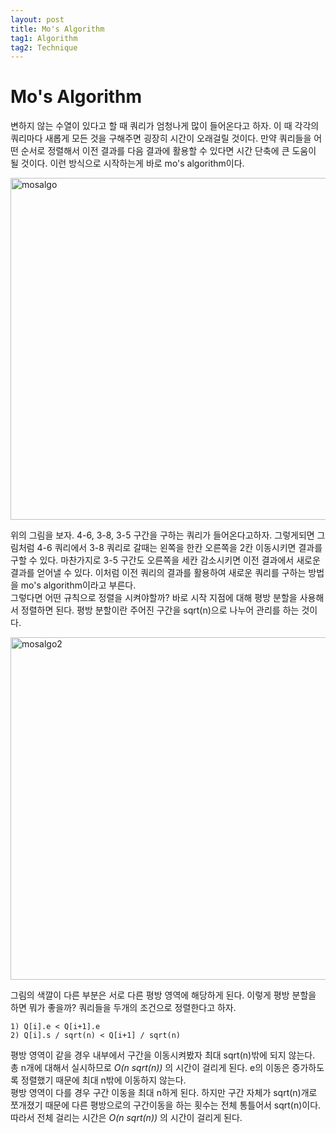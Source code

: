 ```yaml
---
layout: post
title: Mo's Algorithm
tag1: Algorithm 
tag2: Technique
---
```

# Mo's Algorithm
변하지 않는 수열이 있다고 할 때 쿼리가 엄청나게 많이 들어온다고 하자. 이 때 각각의 쿼리마다 새롭게 모든 것을 구해주면 굉장히 시간이 오래걸릴 것이다. 만약 쿼리들을 어떤 순서로 정렬해서 이전 결과를 다음 결과에 활용할 수 있다면 시간 단축에 큰 도움이 될 것이다. 이런 방식으로 시작하는게 바로 mo's algorithm이다.

<img width="547" alt="mosalgo" src="https://user-images.githubusercontent.com/78075226/119963243-d4e19600-bfe2-11eb-9a5c-d74368d56053.png">

위의 그림을 보자. 4-6, 3-8, 3-5 구간을 구하는 쿼리가 들어온다고하자. 그렇게되면 그림처럼 4-6 쿼리에서 3-8 쿼리로 갈때는 왼쪽을 한칸 오른쪽을 2칸 이동시키면 결과를 구할 수 있다. 마찬가지로 3-5 구간도 오른쪽을 세칸 감소시키면 이전 결과에서 새로운 결과를 얻어낼 수 있다. 이처럼 이전 쿼리의 결과를 활용하여 새로운 쿼리를 구하는 방법을 mo's algorithm이라고 부른다.  
그렇다면 어떤 규칙으로 정렬을 시켜야할까? 바로 시작 지점에 대해 평방 분할을 사용해서 정렬하면 된다. 평방 분할이란 주어진 구간을 sqrt(n)으로 나누어 관리를 하는 것이다. 

<img width="548" alt="mosalgo2" src="https://user-images.githubusercontent.com/78075226/119964326-10309480-bfe4-11eb-9b39-cb3eccbfe34b.png">

그림의 색깔이 다른 부분은 서로 다른 평방 영역에 해당하게 된다. 이렇게 평방 분할을 하면 뭐가 좋을까? 쿼리들을 두개의 조건으로 정렬한다고 하자.
```
1) Q[i].e < Q[i+1].e
2) Q[i].s / sqrt(n) < Q[i+1] / sqrt(n)
```
평방 영역이 같을 경우 내부에서 구간을 이동시켜봤자 최대 sqrt(n)밖에 되지 않는다. 총 n개에 대해서 실시하므로 *O(n sqrt(n))* 의 시간이 걸리게 된다. e의 이동은 증가하도록 정렬했기 때문에 최대 n밖에 이동하지 않는다.  
평방 영역이 다를 경우 구간 이동을 최대 n하게 된다. 하지만 구간 자체가 sqrt(n)개로 쪼개졌기 때문에 다른 평방으로의 구간이동을 하는 횟수는 전체 통틀어서 sqrt(n)이다. 따라서 전체 걸리는 시간은 *O(n sqrt(n))* 의 시간이 걸리게 된다.
